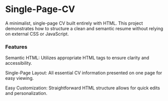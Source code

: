 <h1>Single-Page-CV</h1>

A minimalist, single-page CV built entirely with HTML. This project demonstrates how to structure a clean and semantic resume without relying on external CSS or JavaScript.​

<h3>Features</h3>

Semantic HTML: Utilizes appropriate HTML tags to ensure clarity and accessibility.

Single-Page Layout: All essential CV information presented on one page for easy viewing.

Easy Customization: Straightforward HTML structure allows for quick edits and personalization.

